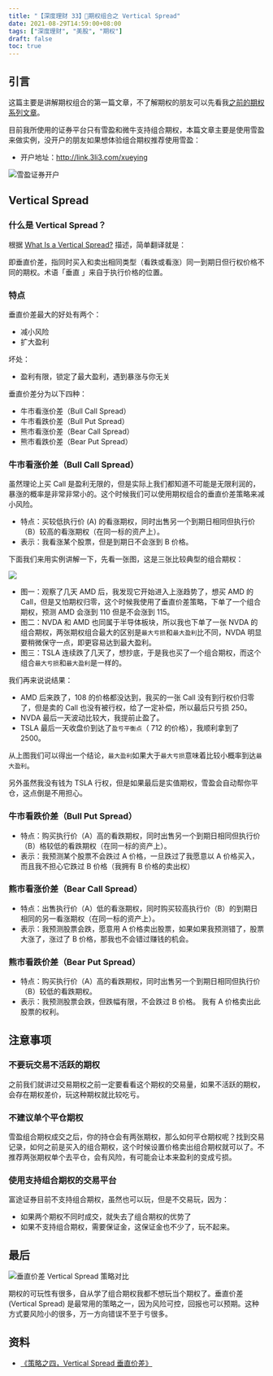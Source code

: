 ```yaml
---
title: "【深度理财 33】期权组合之 Vertical Spread"
date: 2021-08-29T14:59:00+08:00
tags: ["深度理财", "美股", "期权"]
draft: false
toc: true
---
```


## 引言

这篇主要是讲解期权组合的第一篇文章，不了解期权的朋友可以先看我[之前的期权系列文章](https://blog.forecho.com/tags/%E6%9C%9F%E6%9D%83.html)。

目前我所使用的证券平台只有雪盈和微牛支持组合期权，本篇文章主要是使用雪盈来做实例，没开户的朋友如果想体验组合期权推荐使用雪盈：

- 开户地址：<http://link.3li3.com/xueying>

![雪盈证券开户](https://blog-1251237404.cos.ap-guangzhou.myqcloud.com/snowballsecurities.png!s)

<!--more-->

## Vertical Spread

### 什么是 Vertical Spread？

根据 [What Is a Vertical Spread?](https://www.investopedia.com/terms/v/verticalspread.asp) 描述，简单翻译就是：

即垂直价差，指同时买入和卖出相同类型（看跌或看涨）同一到期日但行权价格不同的期权。术语「垂直 」来自于执行价格的位置。

### 特点

垂直价差最大的好处有两个：

- 减小风险
- 扩大盈利

坏处：

- 盈利有限，锁定了最大盈利，遇到暴涨与你无关

垂直价差分为以下四种：

- 牛市看涨价差（Bull Call Spread）
- 牛市看跌价差（Bull Put Spread）
- 熊市看涨价差（Bear Call Spread）
- 熊市看跌价差（Bear Put Spread）

### 牛市看涨价差（Bull Call Spread）

虽然理论上买 Call 是盈利无限的，但是实际上我们都知道不可能是无限利润的，暴涨的概率是非常非常小的。这个时候我们可以使用期权组合的垂直价差策略来减小风险。

- 特点：买较低执行价 (A) 的看涨期权，同时出售另一个到期日相同但执行价（B）较高的看涨期权（在同一标的资产上）。
- 表示：我看涨某个股票，但是到期日不会涨到 B 价格。

下面我们来用实例讲解一下，先看一张图，这是三张比较典型的组合期权：

![](https://blog-1251237404.cos.ap-guangzhou.myqcloud.com/202108295AEzBS.jpeg!m)

- 图一：观察了几天 AMD 后，我发现它开始进入上涨趋势了，想买 AMD 的 Call，但是又怕期权归零，这个时候我使用了垂直价差策略，下单了一个组合期权，预测 AMD 会涨到 110 但是不会涨到 115。
- 图二：NVDA 和 AMD 也同属于半导体板块，所以我也下单了一张 NVDA 的组合期权，两张期权组合最大的区别是`最大亏损`和`最大盈利`比不同，NVDA 明显要稍微保守一点，即更容易达到最大盈利。
- 图三：TSLA 连续跌了几天了，想抄底，于是我也买了一个组合期权，而这个组合`最大亏损`和`最大盈利`是一样的。

我们再来说说结果：

- AMD 后来跌了，108 的价格都没达到，我买的一张 Call 没有到行权价归零了，但是卖的 Call 也没有被行权，给了一定补偿，所以最后只亏损 250。
- NVDA 最后一天波动比较大，我提前止盈了。
- TSLA 最后一天收盘价到达了`盈亏平衡点`（ 712 的价格），我顺利拿到了 2500。

从上图我们可以得出一个结论，`最大盈利`如果大于`最大亏损`意味着比较小概率到达`最大盈利`。

另外虽然我没有钱为 TSLA 行权，但是如果最后是实值期权，雪盈会自动帮你平仓，这点倒是不用担心。

### 牛市看跌价差（Bull Put Spread）

- 特点：购买执行价（A）高的看跌期权，同时出售另一个到期日相同但执行价（B）格较低的看跌期权（在同一标的资产上）。
- 表示：我预测某个股票不会跌过 A 价格，一旦跌过了我愿意以 A 价格买入，而且我不担心它跌过 B 价格（我拥有 B 价格的卖出权）


### 熊市看涨价差（Bear Call Spread）

- 特点：出售执行价（A）低的看涨期权，同时购买较高执行价（B）的到期日相同的另一看涨期权（在同一标的资产上）。
- 表示：我预测股票会跌，愿意用 A 价格卖出股票，如果如果我预测错了，股票大涨了，涨过了 B 价格，那我也不会错过赚钱的机会。


### 熊市看跌价差（Bear Put Spread）

- 特点：购买执行价（A）高的看跌期权，同时出售另一个到期日相同但执行价（B）较低的看跌期权。
- 表示：我预测股票会跌，但跌幅有限，不会跌过 B 价格。 我有 A 价格卖出此股票的权利。

## 注意事项

### 不要玩交易不活跃的期权

之前我们就讲过交易期权之前一定要看看这个期权的交易量，如果不活跃的期权，会存在期权差价，玩这种期权就比较吃亏。

### 不建议单个平仓期权

雪盈组合期权成交之后，你的持仓会有两张期权，那么如何平仓期权呢？找到交易记录，如何之前是买入的组合期权，这个时候设置价格卖出组合期权就可以了。不推荐两张期权单个去平仓，会有风险，有可能会让本来盈利的变成亏损。

### 使用支持组合期权的交易平台

富途证券目前不支持组合期权，虽然也可以玩，但是不交易玩，因为：

- 如果两个期权不同时成交，就失去了组合期权的优势了
- 如果不支持组合期权，需要保证金，这保证金也不少了，玩不起来。


## 最后

![垂直价差 Vertical Spread 策略对比](https://blog-1251237404.cos.ap-guangzhou.myqcloud.com/20210829FHRJGv.jpg)

期权的可玩性有很多，自从学了组合期权我都不想玩当个期权了。垂直价差 (Vertical Spread) 是最常用的策略之一，因为风险可控，回报也可以预期。这种方式要风险小的很多，万一方向错误不至于亏很多。

## 资料

- [《策略之四，Vertical Spread 垂直价差》](https://www.usoptions.net/post/strategy4)